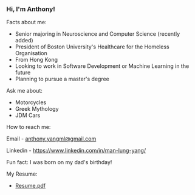### Hi, I'm Anthony!

Facts about me:

- Senior majoring in Neuroscience and Computer Science (recently added)
- President of Boston University's Healthcare for the Homeless Organisation
- From Hong Kong 
- Looking to work in Software Development or Machine Learning in the future
- Planning to pursue a master's degree


Ask me about:

- Motorcycles
- Greek Mythology
- JDM Cars 

How to reach me:

Email - anthony.yangml@gmail.com 

Linkedin - https://www.linkedin.com/in/man-lung-yang/

Fun fact: I was born on my dad's birthday!

My Resume:

- [Resume.pdf](https://github.com/yangml103/yangml103/files/8082070/Resume.pdf)
